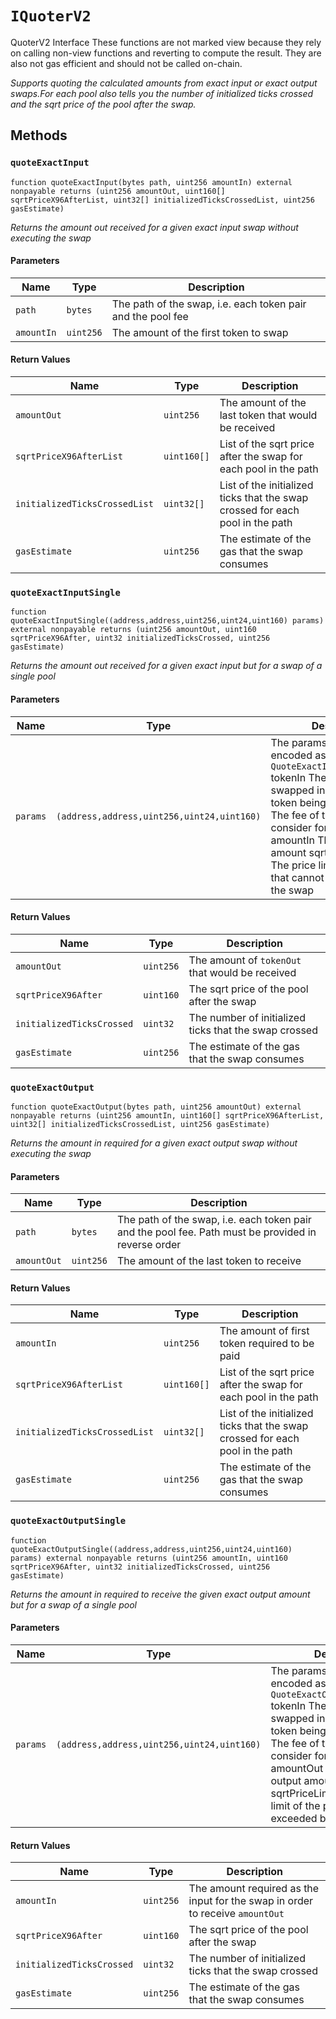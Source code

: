 
# `IQuoterV2`

    
QuoterV2 Interface
These functions are not marked view because they rely on calling non-view functions and reverting to compute the result. They are also not gas efficient and should not be called on-chain.

    
*Supports quoting the calculated amounts from exact input or exact output swaps.For each pool also tells you the number of initialized ticks crossed and the sqrt price of the pool after the swap.*
## Methods
### `quoteExactInput`
```solidity
function quoteExactInput(bytes path, uint256 amountIn) external nonpayable returns (uint256 amountOut, uint160[] sqrtPriceX96AfterList, uint32[] initializedTicksCrossedList, uint256 gasEstimate)
```

            

            
*Returns the amount out received for a given exact input swap without executing the swap*
#### Parameters

| Name | Type | Description |
|---|---|---|
| `path` | `bytes` | The path of the swap, i.e. each token pair and the pool fee |
| `amountIn` | `uint256` | The amount of the first token to swap |

#### Return Values

| Name | Type | Description |
|---|---|---|
| `amountOut` | `uint256` | The amount of the last token that would be received |
| `sqrtPriceX96AfterList` | `uint160[]` | List of the sqrt price after the swap for each pool in the path |
| `initializedTicksCrossedList` | `uint32[]` | List of the initialized ticks that the swap crossed for each pool in the path |
| `gasEstimate` | `uint256` | The estimate of the gas that the swap consumes |

### `quoteExactInputSingle`
```solidity
function quoteExactInputSingle((address,address,uint256,uint24,uint160) params) external nonpayable returns (uint256 amountOut, uint160 sqrtPriceX96After, uint32 initializedTicksCrossed, uint256 gasEstimate)
```

            

            
*Returns the amount out received for a given exact input but for a swap of a single pool*
#### Parameters

| Name | Type | Description |
|---|---|---|
| `params` | `(address,address,uint256,uint24,uint160)` | The params for the quote, encoded as `QuoteExactInputSingleParams` tokenIn The token being swapped in tokenOut The token being swapped out fee The fee of the token pool to consider for the pair amountIn The desired input amount sqrtPriceLimitX96 The price limit of the pool that cannot be exceeded by the swap |

#### Return Values

| Name | Type | Description |
|---|---|---|
| `amountOut` | `uint256` | The amount of `tokenOut` that would be received |
| `sqrtPriceX96After` | `uint160` | The sqrt price of the pool after the swap |
| `initializedTicksCrossed` | `uint32` | The number of initialized ticks that the swap crossed |
| `gasEstimate` | `uint256` | The estimate of the gas that the swap consumes |

### `quoteExactOutput`
```solidity
function quoteExactOutput(bytes path, uint256 amountOut) external nonpayable returns (uint256 amountIn, uint160[] sqrtPriceX96AfterList, uint32[] initializedTicksCrossedList, uint256 gasEstimate)
```

            

            
*Returns the amount in required for a given exact output swap without executing the swap*
#### Parameters

| Name | Type | Description |
|---|---|---|
| `path` | `bytes` | The path of the swap, i.e. each token pair and the pool fee. Path must be provided in reverse order |
| `amountOut` | `uint256` | The amount of the last token to receive |

#### Return Values

| Name | Type | Description |
|---|---|---|
| `amountIn` | `uint256` | The amount of first token required to be paid |
| `sqrtPriceX96AfterList` | `uint160[]` | List of the sqrt price after the swap for each pool in the path |
| `initializedTicksCrossedList` | `uint32[]` | List of the initialized ticks that the swap crossed for each pool in the path |
| `gasEstimate` | `uint256` | The estimate of the gas that the swap consumes |

### `quoteExactOutputSingle`
```solidity
function quoteExactOutputSingle((address,address,uint256,uint24,uint160) params) external nonpayable returns (uint256 amountIn, uint160 sqrtPriceX96After, uint32 initializedTicksCrossed, uint256 gasEstimate)
```

            

            
*Returns the amount in required to receive the given exact output amount but for a swap of a single pool*
#### Parameters

| Name | Type | Description |
|---|---|---|
| `params` | `(address,address,uint256,uint24,uint160)` | The params for the quote, encoded as `QuoteExactOutputSingleParams` tokenIn The token being swapped in tokenOut The token being swapped out fee The fee of the token pool to consider for the pair amountOut The desired output amount sqrtPriceLimitX96 The price limit of the pool that cannot be exceeded by the swap |

#### Return Values

| Name | Type | Description |
|---|---|---|
| `amountIn` | `uint256` | The amount required as the input for the swap in order to receive `amountOut` |
| `sqrtPriceX96After` | `uint160` | The sqrt price of the pool after the swap |
| `initializedTicksCrossed` | `uint32` | The number of initialized ticks that the swap crossed |
| `gasEstimate` | `uint256` | The estimate of the gas that the swap consumes |


